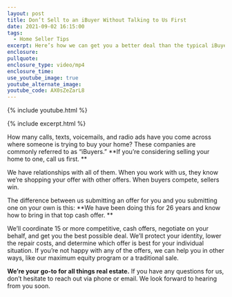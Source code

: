 ```yaml
---
layout: post
title: Don’t Sell to an iBuyer Without Talking to Us First
date: 2021-09-02 16:15:00
tags:
  - Home Seller Tips
excerpt: Here’s how we can get you a better deal than the typical iBuyer offers.
enclosure:
pullquote:
enclosure_type: video/mp4
enclosure_time:
use_youtube_image: true
youtube_alternate_image:
youtube_code: AX0sZeZarL8
---
```

{% include youtube.html %}

{% include excerpt.html %}

How many calls, texts, voicemails, and radio ads have you come across where someone is trying to buy your home? These companies are commonly referred to as “iBuyers.” **If you’re considering selling your home to one, call us first. **

We have relationships with all of them. When you work with us, they know we’re shopping your offer with other offers. When buyers compete, sellers win.

The difference between us submitting an offer for you and you submitting one on your own is this: **We have been doing this for 26 years and know how to bring in that top cash offer. **

We’ll coordinate 15 or more competitive, cash offers, negotiate on your behalf, and get you the best possible deal. We’ll protect your identity, lower the repair costs, and determine which offer is best for your individual situation. If you’re not happy with any of the offers, we can help you in other ways, like our maximum equity program or a traditional sale.

**We’re your go-to for all things real estate.** If you have any questions for us, don’t hesitate to reach out via phone or email. We look forward to hearing from you soon.
